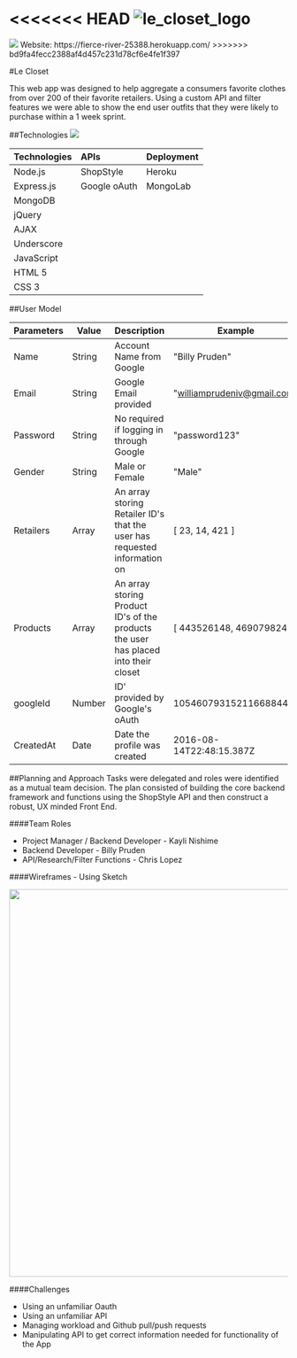 <<<<<<< HEAD
<img src="https://preview.ibb.co/gi2H3b/le_closet_logo.png" alt="le_closet_logo" border="0">
=======
<img src="http://i1308.photobucket.com/albums/s612/williampruden/le_closet_logo_readme_zpsxepitrlk.png">
Website: https://fierce-river-25388.herokuapp.com/
>>>>>>> bd9fa4fecc2388af4d457c231d78cf6e4fe1f397

#Le Closet

This web app was designed to help aggregate a consumers favorite clothes from over 200 of their favorite retailers.  Using a custom API and filter features we were able to show the end user outfits that they were likely to purchase within a 1 week sprint.

##Technologies
<img src="http://i1308.photobucket.com/albums/s612/williampruden/proj3_zpsez7vkmvh.jpg">

| Technologies  | APIs   	| Deployment  |
| ------------- |:-------	| -----------|
| Node.js    	| ShopStyle 		| Heroku	 |
| Express.js 	| Google oAuth  	| MongoLab |
| MongoDB 	|       			|    	   	 |
| jQuery 		|      			|    	   	 |
| AJAX 		| 			      	|    	   	 |
| Underscore	|      			|    	   	 |
| JavaScript 	|      			|    	   	 |
| HTML 5 		|      			|    	   	 |
| CSS 3 		|      			|    	   	 |


##User Model

| Parameters  | Value   	| Description  | Example |
| ----------- | ----------	| ------------ | ------- |
| Name    	| String 		| Account Name from Google| "Billy Pruden" |
| Email 		| String  	| Google Email provided   | "williamprudeniv@gmail.com" |
| Password 	| String    	| No required if logging in through Google   	   	 | "password123" |
| Gender 		| String     	| Male or Female   	   	 | "Male" |
| Retailers 	| Array     	| An array storing Retailer ID's that the user has requested information on| [ 23, 14, 421 ] |
| Products	| Array     	| An array storing Product ID's of the products the user has placed into their closet | [ 443526148, 469079824 ] |
| googleId 	| Number     	| ID' provided by Google's oAuth | 105460793152116688442 |
| CreatedAt 	| Date     	| Date the profile was created | 2016-08-14T22:48:15.387Z |

##Planning and Approach
Tasks were delegated and roles were identified as a mutual team decision. The plan consisted of building the core backend framework and functions using the ShopStyle API and then construct a robust, UX minded Front End. ​

####Team Roles
- Project Manager / Backend Developer - Kayli Nishime
- Backend Developer - Billy Pruden
- API/Research/Filter Functions - Chris Lopez

####Wireframes - Using Sketch

<img style="width:700px;display:block;margin:0 auto;" src="http://i1308.photobucket.com/albums/s612/williampruden/Screen%20Shot%202016-08-23%20at%207.05.54%20PM_zpsfuy5mx4l.png">

####Challenges

- Using an unfamiliar Oauth
- Using an unfamiliar API
- Managing workload and Github pull/push requests
- Manipulating API to get correct information needed for functionality of the App
